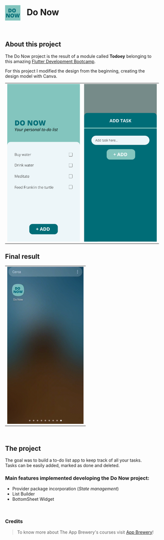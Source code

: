 <h1>
<img src="https://github.com/alesarritz/do-now/blob/9468bbdf7029c2557bba0379d27e2fd82d085285/logo.png" alt="appIcon" width=50 align="center"/>
&ensp;Do Now</h1>

</br>


## About this project
The Do Now project is the result of a
module called **Todoey** belonging to this amazing
<a href="https://www.udemy.com/course/flutter-bootcamp-with-dart/">
Flutter Development Bootcamp</a>.

<p>
For this project I modified the design from the beginning, creating the design model with Canva.
</p>

<table width="500px">
  <tr>
  <td width="250px" padding="10px"><img src="https://github.com/alesarritz/do-now/blob/9468bbdf7029c2557bba0379d27e2fd82d085285/1.png" alt="First_Screen"/> </td>
  <td width="250px" padding="10px"><img src="https://github.com/alesarritz/do-now/blob/9468bbdf7029c2557bba0379d27e2fd82d085285/2.png" alt="Second_Screem"/></td>
  </tr>
</table>

## Final result

<table width="500px">
  <tr>
  <td width="250px" padding="10px"><img src="https://github.com/alesarritz/do-now/blob/9468bbdf7029c2557bba0379d27e2fd82d085285/do_now.gif" alt="MyResult"/> </td>
  </tr>
</table>


</br>

## The project
The goal was to build a to-do list app to keep track of all your tasks.<br>
Tasks can be easily added, marked as done and deleted.

### Main features implemented developing the Do Now project:
- Provider package incorporation (*State management*)
- List Builder
- BottomSheet Widget

</br>

### Credits
>To know more about The App Brewery's courses visit <a href="https://www.appbrewery.co/">App Brewery</a>!
